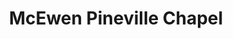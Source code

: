 ---
title: "McEwen Pineville Chapel"
url: /charlotte/mcewen-pineville-chapel/
shop: Bestattungen
---